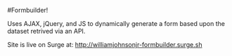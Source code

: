 #Formbuilder!

Uses AJAX, jQuery, and JS to dynamically generate a form based upon the dataset retrived via an API.

Site is live on Surge at: http://williamjohnsonjr-formbuilder.surge.sh